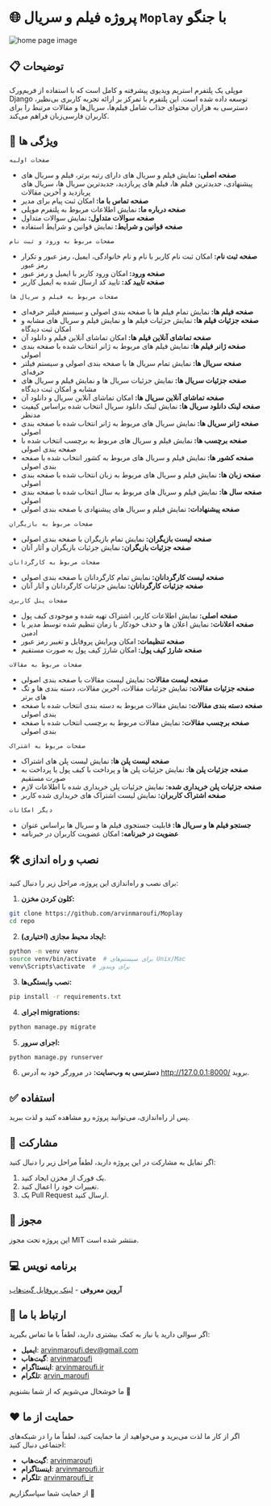 # 🌐 **پروژه فیلم و سریال `Moplay` با جنگو**
![home page image](screenshot.jpeg "home page")

## 📋 توضیحات
موپلی یک پلتفرم استریم ویدیوی پیشرفته و کامل است که با استفاده از فریم‌ورک Django توسعه داده شده است. این پلتفرم با تمرکز بر ارائه تجربه کاربری بی‌نظیر، دسترسی به هزاران محتوای جذاب شامل فیلم‌ها، سریال‌ها و مقالات مرتبط را برای کاربران فارسی‌زبان فراهم می‌کند.

## 🚀 ویژگی ها

`صفحات اولیه`
- <b>صفحه اصلی: </b>نمایش فیلم و سریال های دارای رتبه برتر، فیلم و سریال های پیشنهادی، جدیدترین فیلم ها، فیلم های پربازدید، جدیدترین سریال ها، سریال های پربازدید و آخرین مقالات
- <b>صفحه تماس با ما: </b>امکان ثبت پیام برای مدیر
- <b>صفحه درباره ما: </b>نمایش اطلاعات مربوط به پلتفرم موپلی
- <b>صفحه سوالات متداول: </b>نمایش سوالات متداول
- <b>صفحه قوانین و شرایط: </b>نمایش قوانین و شرایط استفاده

`صفحات مربوط به ورود و ثبت نام`
- <b>صفحه ثبت نام: </b>امکان ثبت نام کاربر با نام و نام خانوادگی، ایمیل، رمز عبور و تکرار رمز عبور 
- <b>صفحه ورود: </b>امکان ورود کاربر با ایمیل و رمز عبور
- <b>صفحه تایید کد: </b>تایید کد ارسال شده به ایمیل کاربر

`صفحات مربوط به فیلم و سریال ها`
- <b>صفحه فیلم ها: </b>نمایش تمام فیلم ها با صفحه بندی اصولی و سیستم فیلتر حرفه‌ای
- <b>صفحه جزئیات فیلم ها: </b>نمایش جزئیات فیلم ها و نمایش فیلم و سریال های مشابه و امکان ثبت دیدگاه
- <b>صفحه تماشای آنلاین فیلم ها: </b>امکان تماشای آنلاین فیلم و دانلود آن
- <b>صفحه ژانر فیلم ها: </b>نمایش فیلم های مربوط به ژانر انتخاب شده با صفحه بندی اصولی
- <b>صفحه سریال ها: </b>نمایش تمام سریال ها با صفحه بندی اصولی و سیستم فیلتر حرفه‌ای
- <b>صفحه جزئیات سریال ها: </b>نمایش جزئیات سریال ها و نمایش فیلم و سریال های مشابه و امکان ثبت دیدگاه
- <b>صفحه تماشای آنلاین سریال ها: </b>امکان تماشای آنلاین سریال و دانلود آن
- <b>صفحه لینک دانلود سریال ها: </b>نمایش لینک دانلود سریال انتخاب شده براساس کیفیت مدنظر
- <b>صفحه ژانر سریال ها: </b>نمایش سریال های مربوط به ژانر انتخاب شده با صفحه بندی اصولی
- <b>صفحه برچسب ها: </b>نمایش فیلم و سریال های مربوط به برچسب انتخاب شده با صفحه بندی اصولی
- <b>صفحه کشور ها: </b>نمایش فیلم و سریال های مربوط به کشور انتخاب شده با صفحه بندی اصولی
- <b>صفحه زبان ها: </b>نمایش فیلم و سریال های مربوط به زبان انتخاب شده با صفحه بندی اصولی
- <b>صفحه سال ها: </b>نمایش فیلم و سریال های مربوط به سال انتخاب شده با صفحه بندی اصولی
- <b>صفحه پیشنهادات: </b>نمایش فیلم و سریال های پیشنهادی با صفحه بندی اصولی

`صفحات مربوط به بازیگران`
- <b>صفحه لیست بازیگران: </b>نمایش تمام بازیگران با صفحه بندی اصولی
- <b>صفحه جزئیات بازیگران: </b>نمایش جزئیات بازیگران و آثار آنان 

`صفحات مربوط به کارگردانان`
- <b>صفحه لیست کارگردانان: </b>نمایش تمام کارگردانان با صفحه بندی اصولی
- <b>صفحه جزئیات کارگردانان: </b>نمایش جزئیات کارگردانان و آثار آنان 

`صفحات پنل کاربری`
- <b>صفحه اصلی: </b>نمایش اطلاعات کاربر، اشتراک تهیه شده و موجودی کیف پول 
- <b>صفحه اعلانات: </b>نمایش اعلان ها و حذف خودکار با زمان تنظیم شده توسط مدیر یا ادمین
- <b>صفحه تنظیمات: </b>امکان ویرایش پروفایل و تغییر رمز عبور
- <b>صفحه شارژ کیف پول: </b>امکان شارژ کیف پول به صورت مستقیم

`صفحات مربوط به مقالات`
- <b>صفحه لیست مقالات: </b>نمایش لیست مقالات با صفحه بندی اصولی
- <b>صفحه جزئیات مقالات: </b>نمایش جزئیات مقالات، آخرین مقالات، دسته بندی ها و تگ های برتر
- <b>صفحه دسته بندی مقالات: </b>نمایش مقالات مربوط به دسته بندی انتخاب شده با صفحه بندی اصولی
- <b>صفحه برچسب مقالات: </b>نمایش مقالات مربوط به برچسب انتخاب شده با صفحه بندی اصولی

`صفحات مربوط به اشتراک`
- <b>صفحه لیست پلن ها: </b>نمایش لیست پلن های اشتراک
- <b>صفحه جزئیات پلن ها: </b>نمایش جزئیات پلن ها و پرداخت با کیف پول یا پرداخت به صورت مستقیم
- <b>صفحه جزئیات پلن خریداری شده: </b>نمایش جزئیات پلن خریداری شده با اطلاعات لازم
- <b>صفحه اشتراک کاربران: </b>نمایش لیست اشتراک های خریداری شده کاربر

`دیگر امکانات`
- <b>جستجو فیلم ها و سریال ها: </b>قابلیت جستجوی فیلم ها و سریال ها براساس عنوان
- <b>عضویت در خبرنامه: </b>امکان عضویت کاربران در خبرنامه

## 🛠️ نصب و راه اندازی
برای نصب و راه‌اندازی این پروژه، مراحل زیر را دنبال کنید:

1. **کلون کردن مخزن:**

```bash
git clone https://github.com/arvinmaroufi/Moplay
cd repo
```

2. **ایجاد محیط مجازی (اختیاری):**

```bash
python -m venv venv
source venv/bin/activate  # برای سیستم‌های Unix/Mac
venv\Scripts\activate  # برای ویندوز
```

3. **نصب وابستگی‌ها:**
   
```bash
pip install -r requirements.txt
```

4. **اجرای migrations:**

```bash
python manage.py migrate
```

5. **اجرای سرور:**

```bash
python manage.py runserver
```

6. **دسترسی به وب‌سایت:**
   در مرورگر خود به آدرس http://127.0.0.1:8000/ بروید.

## ✅ استفاده

پس از راه‌اندازی، می‌توانید پروژه رو مشاهده کنید و لذت ببرید.

## 🎯 مشارکت

اگر تمایل به مشارکت در این پروژه دارید، لطفاً مراحل زیر را دنبال کنید:

1. یک فورک از مخزن ایجاد کنید.
2. تغییرات خود را اعمال کنید.
3. یک Pull Request ارسال کنید.

## 🧾 مجوز

این پروژه تحت مجوز MIT منتشر شده است.

## 💻 برنامه نویس

**آروین معروفی** - [لینک پروفایل گیت‌هاب](https://github.com/arvinmaroufi)

## 💬 ارتباط با ما

اگر سوالی دارید یا نیاز به کمک بیشتری دارید، لطفاً با ما تماس بگیرید:

- **ایمیل**: [arvinmaroufi.dev@gmail.com](mailto:arvinmaroufi.dev@gmail.com)
- **گیت‌هاب**: [arvinmaroufi](https://github.com/arvinmaroufi/arvinmaroufi/issues)
- **اینستاگرام**: [arvinmaroufi.ir](https://instagram.com/arvinmaroufi.ir)
- **تلگرام**: [arvin_maroufi](https://t.me/arvin_maroufi)

ما خوشحال می‌شویم که از شما بشنویم 🙏

## ❤️ حمایت از ما

اگر از کار ما لذت می‌برید و می‌خواهید از ما حمایت کنید، لطفاً ما را در شبکه‌های اجتماعی دنبال کنید:

- **گیت‌هاب**: [arvinmaroufi](https://github.com/arvinmaroufi)
- **اینستاگرام**: [arvinmaroufi.ir](https://instagram.com/arvinmaroufi.ir)
- **تلگرام**: [arvinmaroufi_ir](https://t.me/arvinmaroufi_ir)

از حمایت شما سپاسگزاریم 🙏